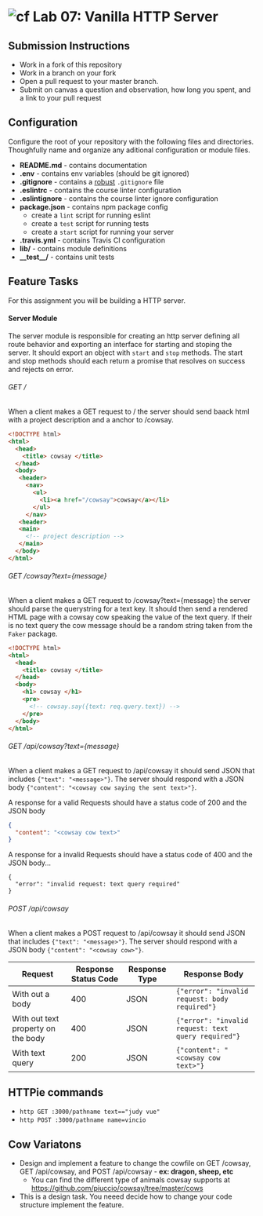 ![cf](https://i.imgur.com/7v5ASc8.png) Lab 07: Vanilla HTTP Server
======

## Submission Instructions
* Work in a fork of this repository
* Work in a branch on your fork
* Open a pull request to your master branch.
* Submit on canvas a question and observation, how long you spent, and a link to your pull request

## Configuration
Configure the root of your repository with the following files and directories. Thoughfully name and organize any aditional configuration or module files.
* **README.md** - contains documentation
* **.env** - contains env variables (should be git ignored)
* **.gitignore** - contains a [robust](http://gitignore.io) `.gitignore` file
* **.eslintrc** - contains the course linter configuration
* **.eslintignore** - contains the course linter ignore configuration
* **package.json** - contains npm package config
  * create a `lint` script for running eslint
  * create a `test` script for running tests
  * create a `start` script for running your server
* **.travis.yml** - contains Travis CI configuration
* **lib/** - contains module definitions
* **\_\_test\_\_/** - contains unit tests

## Feature Tasks
For this assignment you will be building a HTTP server.
#### Server Module
The server module is responsible for creating an http server defining all route behavior and exporting an interface for starting and stoping the server. It should export an object with `start` and `stop` methods. The start and stop methods should each return a promise that resolves on success and rejects on error.
###### GET /
When a client makes a GET request to / the server should send baack html with a project description and a anchor to /cowsay.
``` html
<!DOCTYPE html>
<html>
  <head>
    <title> cowsay </title>
  </head>
  <body>
   <header>
     <nav>
       <ul>
         <li><a href="/cowsay">cowsay</a></li>
       </ul>
     </nav>
   <header>
   <main>
     <!-- project description -->
   </main>
  </body>
</html>
```

###### GET /cowsay?text={message}
When a client makes a GET request to /cowsay?text={message} the server should parse the querystring for a text key. It should then send a rendered HTML page with a cowsay cow speaking the value of the text query. If their is no text query the cow message should be a random string taken from the `Faker` package.
``` html
<!DOCTYPE html>
<html>
  <head>
    <title> cowsay </title>
  </head>
  <body>
    <h1> cowsay </h1>
    <pre>
      <!-- cowsay.say({text: req.query.text}) -->
    </pre>
  </body>
</html>
```

###### GET /api/cowsay?text={message}
When a client makes a GET request to /api/cowsay it should send JSON that includes `{"text": "<message>"}`. The server should respond with a JSON body `{"content": "<cowsay cow saying the sent text>"}`.

A response for a valid Requests should have a status code of 200 and the JSON body
``` json
{
  "content": "<cowsay cow text>"
}
```

A response for a invalid Requests should have a status code of 400 and the JSON body...
```
{
  "error": "invalid request: text query required"
}
```

###### POST /api/cowsay
When a client makes a POST request to /api/cowsay it should send JSON that includes `{"text": "<message>"}`. The server should respond with a JSON body `{"content": "<cowsay cow>"}`.

| Request | Response Status Code | Response Type | Response Body |
| -- | -- | -- | -- |
| With out a body | 400 | JSON | `{"error": "invalid request: body required"}` |
| With out text property on the body | 400 | JSON | `{"error": "invalid request: text query required"}` |
| With text query | 200 | JSON | `{"content": "<cowsay cow text>"}` |


## HTTPie commands
* `http GET :3000/pathname text=="judy vue"`
* `http POST :3000/pathname name=vincio`


## Cow Variatons
 * Design and implement a feature to change the cowfile on GET /cowsay, GET /api/cowsay, and POST /api/cowsay - **ex: dragon, sheep, etc**
   * You can find the different type of animals cowsay supports at https://github.com/piuccio/cowsay/tree/master/cows
* This is a design task. You neeed decide how to change your code structure implement the feature.


